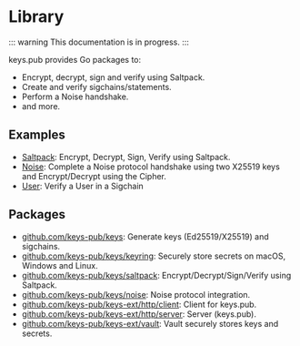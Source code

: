 # Library

::: warning
This documentation is in progress.
:::

keys.pub provides Go packages to:

- Encrypt, decrypt, sign and verify using Saltpack.
- Create and verify sigchains/statements.
- Perform a Noise handshake.
- and more.

## Examples

- [Saltpack](/docs/lib/saltpack.md): Encrypt, Decrypt, Sign, Verify using Saltpack.
- [Noise](/docs/lib/noise.md): Complete a Noise protocol handshake using two X25519 keys and Encrypt/Decrypt using the Cipher.
- [User](/docs/lib/user.md): Verify a User in a Sigchain

## Packages

- [github.com/keys-pub/keys](https://github.com/keys-pub/keys): Generate keys (Ed25519/X25519) and sigchains.
- [github.com/keys-pub/keys/keyring](https://github.com/keys-pub/keys/tree/master/keyring): Securely store secrets on macOS, Windows and Linux.
- [github.com/keys-pub/keys/saltpack](https://github.com/keys-pub/keys/tree/master/saltpack): Encrypt/Decrypt/Sign/Verify using Saltpack.
- [github.com/keys-pub/keys/noise](https://github.com/keys-pub/keys/tree/master/noise): Noise protocol integration.
- [github.com/keys-pub/keys-ext/http/client](https://github.com/keys-pub/keys-ext/tree/master/http/client): Client for keys.pub.
- [github.com/keys-pub/keys-ext/http/server](https://github.com/keys-pub/keys-ext/tree/master/http/server): Server (keys.pub).
- [github.com/keys-pub/keys-ext/vault](https://github.com/keys-pub/keys-ext/tree/master/vault): Vault securely stores keys and secrets.
